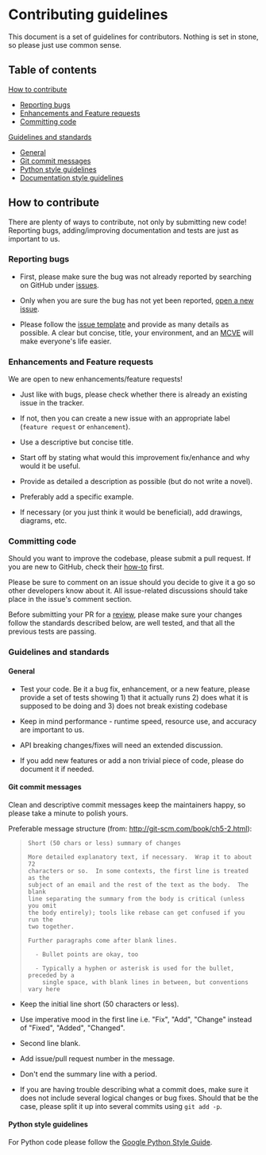 # Contributing guidelines

This document is a set of guidelines for contributors. Nothing is set in stone,
so please just use common sense.

## Table of contents

[How to contribute](#how-to-contribute)

* [Reporting bugs](#reporting-bugs)
* [Enhancements and Feature requests](#enhancements-and-feature-requests)
* [Committing code](#committing-code)

[Guidelines and standards](#guidelines-and-standards)

* [General](#general)
* [Git commit messages](#git-commit-messages)
* [Python style guidelines](#python-style-guidelines)
* [Documentation style guidelines](#documentation-style-guidelines)


## How to contribute

There are plenty of ways to contribute, not only by submitting new code!
Reporting bugs, adding/improving documentation and tests are just as important
to us.


### Reporting bugs

* First, please make sure the bug was not already reported by searching on
  GitHub under [issues](https://github.com/h2oai/datatable/issues).

* Only when you are sure the bug has not yet been reported,
  [open a new issue](https://github.com/h2oai/datatable/issues/new).
* Please follow the [issue template](ISSUE_TEMPLATE.md) and provide as many
  details as possible. A clear but concise, title, your environment, and an
  [MCVE](https://stackoverflow.com/help/mcve) will make everyone's life easier.


### Enhancements and Feature requests

We are open to new enhancements/feature requests!

* Just like with bugs, please check whether there is already an existing issue
  in the tracker.

* If not, then you can create a new issue with an appropriate label
  (`feature request` or `enhancement`).

* Use a descriptive but concise title.

* Start off by stating what would this improvement fix/enhance and why would it
  be useful.

* Provide as detailed a description as possible (but do not write a novel).

* Preferably add a specific example.

* If necessary (or you just think it would be beneficial), add drawings,
  diagrams, etc.


### Committing code

Should you want to improve the codebase, please submit a pull request. If you
are new to GitHub, check their
[how-to](https://help.github.com/articles/using-pull-requests/) first.

Please be sure to comment on an issue should you decide to give it a go so
other developers know about it. All issue-related discussions should take place
in the issue's comment section.

Before submitting your PR for a
[review](https://github.com/h2oai/datatable/pulls), please make sure your
changes follow the standards described below, are well tested, and that all the
previous tests are passing.


### Guidelines and standards

#### General

* Test your code. Be it a bug fix, enhancement, or a new feature, please provide
  a set of tests showing 1) that it actually runs 2) does what it is supposed
  to be doing and 3) does not break existing codebase

* Keep in mind performance - runtime speed, resource use, and accuracy are
  important to us.

* API breaking changes/fixes will need an extended discussion.

* If you add new features or add a non trivial piece of code, please do document
  it if needed.


#### Git commit messages

Clean and descriptive commit messages keep the maintainers happy, so please
take a minute to polish yours.

Preferable message structure (from: http://git-scm.com/book/ch5-2.html):

> ```text
> Short (50 chars or less) summary of changes
>
> More detailed explanatory text, if necessary.  Wrap it to about 72
> characters or so.  In some contexts, the first line is treated as the
> subject of an email and the rest of the text as the body.  The blank
> line separating the summary from the body is critical (unless you omit
> the body entirely); tools like rebase can get confused if you run the
> two together.
>
> Further paragraphs come after blank lines.
>
>   - Bullet points are okay, too
>
>   - Typically a hyphen or asterisk is used for the bullet, preceded by a
>     single space, with blank lines in between, but conventions vary here
> ```

* Keep the initial line short (50 characters or less).

* Use imperative mood in the first line i.e. "Fix", "Add", "Change" instead of
  "Fixed", "Added", "Changed".

* Second line blank.

* Add issue/pull request number in the message.

* Don't end the summary line with a period.

* If you are having trouble describing what a commit does, make sure it does
  not include several logical changes or bug fixes. Should that be the case,
  please split it up into several commits using `git add -p`.


#### Python style guidelines

For Python code please follow the
[Google Python Style Guide](https://google.github.io/styleguide/pyguide.html).
